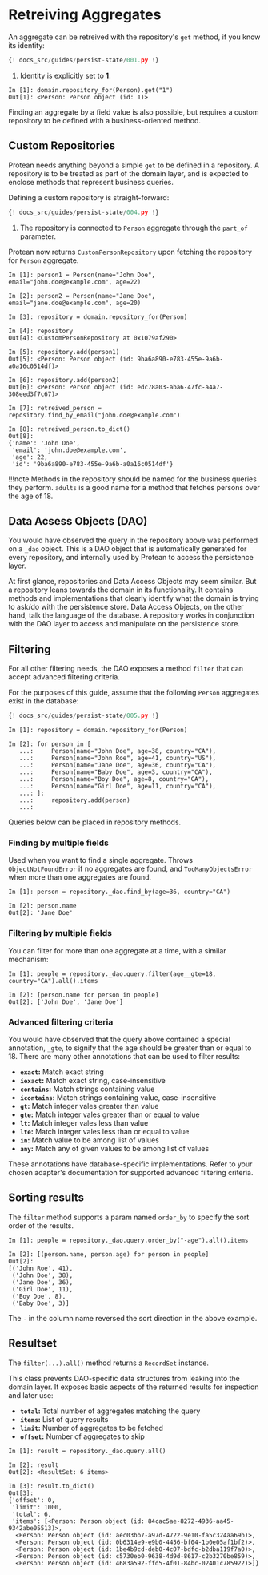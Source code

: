 # Retreiving Aggregates

An aggregate can be retreived with the repository's `get` method, if you know
its identity:

```python hl_lines="16 20"
{! docs_src/guides/persist-state/001.py !}
```

1.  Identity is explicitly set to **1**.

```shell hl_lines="1"
In [1]: domain.repository_for(Person).get("1")
Out[1]: <Person: Person object (id: 1)>
```

Finding an aggregate by a field value is also possible, but requires a custom
repository to be defined with a business-oriented method.

## Custom Repositories

Protean needs anything beyond a simple `get` to be defined in a
repository. A repository is to be treated as part of the domain layer, and is
expected to enclose methods that represent business queries.

Defining a custom repository is straight-forward:

```python hl_lines="16"
{! docs_src/guides/persist-state/004.py !}
```

1. The repository is connected to `Person` aggregate through the `part_of`
parameter.

Protean now returns `CustomPersonRepository` upon fetching the repository for
`Person` aggregate.

```shell hl_lines="11 14"
In [1]: person1 = Person(name="John Doe", email="john.doe@example.com", age=22)

In [2]: person2 = Person(name="Jane Doe", email="jane.doe@example.com", age=20)

In [3]: repository = domain.repository_for(Person)

In [4]: repository
Out[4]: <CustomPersonRepository at 0x1079af290>

In [5]: repository.add(person1)
Out[5]: <Person: Person object (id: 9ba6a890-e783-455e-9a6b-a0a16c0514df)>

In [6]: repository.add(person2)
Out[6]: <Person: Person object (id: edc78a03-aba6-47fc-a4a7-308eed3f7c67)>

In [7]: retreived_person = repository.find_by_email("john.doe@example.com")

In [8]: retreived_person.to_dict()
Out[8]: 
{'name': 'John Doe',
 'email': 'john.doe@example.com',
 'age': 22,
 'id': '9ba6a890-e783-455e-9a6b-a0a16c0514df'}
```

!!!note
    Methods in the repository should be named for the business queries they
    perform. `adults` is a good name for a method that fetches persons
    over the age of 18.

## Data Acsess Objects (DAO)

You would have observed the query in the repository above was performed on a
`_dao` object. This is a DAO object that is automatically generated for every
repository, and internally used by Protean to access the persistence layer.

At first glance, repositories and Data Access Objects may seem similar.
But a repository leans towards the domain in its functionality. It contains
methods and implementations that clearly identify what the domain is trying to
ask/do with the persistence store. Data Access Objects, on the other hand,
talk the language of the database. A repository works in conjunction with the
DAO layer to access and manipulate on the persistence store.

## Filtering

For all other filtering needs, the DAO exposes a method `filter` that can
accept advanced filtering criteria.

For the purposes of this guide, assume that the following `Person` aggregates
exist in the database:

```python hl_lines="7-11"
{! docs_src/guides/persist-state/005.py !}
```

```shell
In [1]: repository = domain.repository_for(Person)

In [2]: for person in [
   ...:     Person(name="John Doe", age=38, country="CA"),
   ...:     Person(name="John Roe", age=41, country="US"),
   ...:     Person(name="Jane Doe", age=36, country="CA"),
   ...:     Person(name="Baby Doe", age=3, country="CA"),
   ...:     Person(name="Boy Doe", age=8, country="CA"),
   ...:     Person(name="Girl Doe", age=11, country="CA"),
   ...: ]:
   ...:     repository.add(person)
   ...: 
```

Queries below can be placed in repository methods.

### Finding by multiple fields

Used when you want to find a single aggregate. Throws `ObjectNotFoundError` if
no aggregates are found, and `TooManyObjectsError` when more than one
aggregates are found.

```shell
In [1]: person = repository._dao.find_by(age=36, country="CA")

In [2]: person.name
Out[2]: 'Jane Doe'
```

### Filtering by multiple fields

You can filter for more than one aggregate at a time, with a similar mechanism:

```shell
In [1]: people = repository._dao.query.filter(age__gte=18, country="CA").all().items

In [2]: [person.name for person in people]
Out[2]: ['John Doe', 'Jane Doe']
```

### Advanced filtering criteria

You would have observed that the query above contained a special annotation,
`_gte`, to signify that the age should be greater than or equal to 18. There
are many other annotations that can be used to filter results:

- **`exact`:** Match exact string
- **`iexact`:** Match exact string, case-insensitive
- **`contains`:** Match strings containing value
- **`icontains`:** Match strings containing value, case-insensitive
- **`gt`:** Match integer vales greater than value
- **`gte`:** Match integer vales greater than or equal to value
- **`lt`:** Match integer vales less than value
- **`lte`:** Match integer vales less than or equal to value
- **`in`:** Match value to be among list of values
- **`any`:** Match any of given values to be among list of values

These annotations have database-specific implementations. Refer to your chosen
adapter's documentation for supported advanced filtering criteria.

## Sorting results

The `filter` method supports a param named `order_by` to specify the sort order
of the results.

```shell
In [1]: people = repository._dao.query.order_by("-age").all().items

In [2]: [(person.name, person.age) for person in people]
Out[2]: 
[('John Roe', 41),
 ('John Doe', 38),
 ('Jane Doe', 36),
 ('Girl Doe', 11),
 ('Boy Doe', 8),
 ('Baby Doe', 3)]
```

The `-` in the column name reversed the sort direction in the above example.

## Resultset

The `filter(...).all()` method returns a `RecordSet` instance.

This class prevents DAO-specific data structures from leaking into the domain
layer. It exposes basic aspects of the returned results for inspection and
later use:

- **`total`:** Total number of aggregates matching the query
- **`items`:** List of query results
- **`limit`:** Number of aggregates to be fetched
- **`offset`:** Number of aggregates to skip

```shell
In [1]: result = repository._dao.query.all()

In [2]: result
Out[2]: <ResultSet: 6 items>

In [3]: result.to_dict()
Out[3]: 
{'offset': 0,
 'limit': 1000,
 'total': 6,
 'items': [<Person: Person object (id: 84cac5ae-8272-4936-aa45-9342abe05513)>,
  <Person: Person object (id: aec03bb7-a97d-4722-9e10-fa5c324aa69b)>,
  <Person: Person object (id: 0b6314e9-e9b0-4456-bf04-1b0e05af1bf2)>,
  <Person: Person object (id: 1be4b9cd-deb0-4c07-bdfc-b2dba119f7a0)>,
  <Person: Person object (id: c5730eb0-9638-4d9d-8617-c2b3270be859)>,
  <Person: Person object (id: 4683a592-ffd5-4f01-84bc-02401c785922)>]}
```
